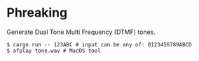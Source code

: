 # Phreaking

Generate Dual Tone Multi Frequency (DTMF) tones.

```
$ cargo run -- 123ABC # input can be any of: 0123456789ABCD
$ afplay tone.wav # MacOS tool
```
